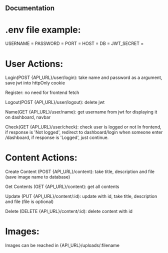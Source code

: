 ## Documentation

# .env file example:
USERNAME =
PASSWORD =
PORT =
HOST =
DB =
JWT_SECRET = 

# User Actions:
Login(POST {API_URL}/user/login): take name and password as a argument, save jwt into httpOnly cookie

Register: no need for frontend fetch

Logout(POST {API_URL}/user/logout): delete jwt

Name(GET {API_URL}/user/name): get username from jwt for displaying it on dashboard, navbar

Check(GET {API_URL}/user/check): check user is logged or not
In frontend, if response is 'Not logged', redirect to dashboard/login when someone enter /dashboard, if response is 'Logged', just continue.

# Content Actions:
Create Content (POST {API_URL}/content): take title, description and file (save image name to database)

Get Contents (GET {API_URL}/content): get all contents

Update (PUT {API_URL}/content/:id): update with id, take title, description and file (file is optional)

Delete (DELETE {API_URL}/content/:id): delete content with id

# Images:
Images can be reached in {API_URL}/uploads/:filename


